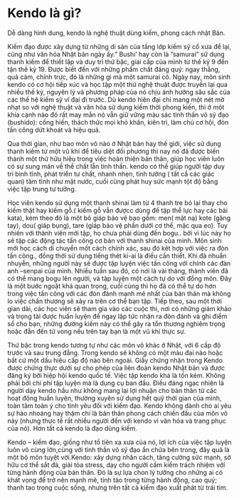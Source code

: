 # Kendo là gì?

Dễ dàng hình dung, kendo là nghệ thuật dùng kiếm, phong cách nhật Bản.

Kiếm đạo được xây dựng từ những di sản của tầng lớp kiếm sỹ cổ xưa để lại, cũng như văn hóa Nhật bản ngày ấy.” Bushi’ hay còn là ”samurai”  sử dụng thanh kiếm để thiết lập và duy trì thứ bậc, giai cấp của mình từ thế kỷ 9 đến tận thế kỷ 19. Được biết đến với những phẩm chất đáng quý: ngay thẳng, quả cảm, chính trực, đó là những gì mà một samurai có. Ngày nay, môn sinh kendo có cơ hội tiếp xúc và học tập một thứ nghệ thuật  được truyền lại qua nhiều thế ký, nguyên lý và phương pháp của nó chịu ảnh hưởng sâu sắc của các thế hệ kiếm sỹ vĩ đại đi trước. Dù kendo hiên đại chỉ mang một nét mờ nhạt so với nghệ thuật và văn hóa sử dụng kiếm thời phong kiến, thì ở một khía cạnh nào đó rất may mắn nó vẫn giữ vững màu sác tinh thần võ sỹ đạo \(bushido\): cống hiến, thách thức mọi khó khăn, kiên trì, làm chủ cơ hội, đòn tấn công dứt khoát và hiệu quả.

Qua thời gian, như bao môn võ nào ở Nhật bản hay thế giới, việc sử dụng thanh kiếm từ một vũ khí để tiêu diệt đối phương thì nay nó đã được biến thành một thứ hữu hiệu trong việc hoàn thiện bản thân, giúp học viên luôn có sự sung mãn về thể chất lẫn tinh thần. kendo có thể giúp người tập duy trì bình tĩnh, phát triển tư chất, nhanh nhẹn, tinh tường \( tất cẩ các giác quan\) tâm tĩnh như mặt nước, cuối cùng phát huy sức mạnh tột độ bằng việc tập trung tư tưởng.

Học viên kendo sử dụng một thanh shinai làm từ 4 thanh tre bó lại thay cho kiếm thật hay kiếm gỗ.\( kiếm gỗ vẫn đượcc dùng  để tập thể lực hay các bài kata\), kèm theo đó là một bô giáp bảo vệ bao gồm: men\( mặt nạ\) kote \(găng tay\), dou\( giáp bụng\), tare \(giáp bảo vệ phần dưới cơ thể, mặc qua eo\). Tuy nhiên với thành viên mới tập, họ chưa phải dùng đến bogu.. bởi vì lúc này họ sẽ tập các động tác tấn công cơ bản với thanh shinai  của mình. Môn sinh mới học cách di chuyển mốt cách chính xác, sau đó kêt hợp với việc ra đòn tấn công., đồng thời sử dụng tiếng thét ki-ai là điều cần thiết. Khi đã nhuẩn nhuyễn, những người này sẽ được tập luyện việc tấn công với chính các đàn anh –senpai của mình. Nhiều tuần sau đó, có nơi là vài tháng, thành viên đã có thể mang bogu lên người, và tập luyện một cách  tự do với đồng môn. Đây là một bước ngoặt khá quan trọng, cuối cùng thì họ đã có thể tự do hơn trong việc tấn công với các đòn đánh mạnh mẽ nhất của bản thân mà không lo việc chấn thương sẽ xảy ra trên cơ thể bạn tập. Tiếp theo, sau một thời gian dài, các học viên sẽ tham gia vào các cuộc thi, nơi có những giám khảo và trọng tài được huấn luyện để ngay lập tức nhận ra  đòn đánh và ghi điểm số cho bạn, những đường kiếm này có thể gây ra tổn thương nghiêm trọng hoặc đẫn đến tử vong nếu trên tay bạn là một vũ khí thực sự.

Thứ bậc trong kendo tương tự như các môn võ khác ở Nhật, với 6 cấp độ trước và sau trung đẳng. Trong kendo sẽ không có một màu đai nào hoặc bất cứ một dấu hiệu cấp độ nào bên ngoài. Giấy chứng nhận trong Kendo được chứng thực dưới sự cho phép của liên đoàn kendo Nhật bản và được đăng ký bởi hiệp hội kendo quốc tế.  Việc tập kendo khá là tốn kém. Không phải bởi chi phí tập luyện mà là dụng cụ ban đầu. Điều đáng ngạc nhiên là người dạy kendo hầu như không mang lại lợi nhuận cho bản thân từ các hoạt động huấn luyện, thường xuyên sử dụng hết quỹ thời gian của mình, toàn tâm toàn ý cho tình yêu đối với kiếm đạo. Kendo không dành cho ai yêu sự hào nhoáng hay thậm chí là bản thân phong cách chiến đấu của môn võ này \(nhưng thực tế rất nhiều người đến với kendo vì văn hóa và trang phục của nó\). Hơn tất cả kendo là đạo dùng kiếm.

Kendo – kiếm đạo, giống như tổ tiên xa xưa của nó, lợi ích của việc tập luyện luôn vô cùng  lớn,cùng với tinh thần võ sỹ đạo ẩn chứa bên trong, đây quả là một bộ môn tuyệt vời.Kendo: xây dựng nhân cách, tăng cường sức mạnh, sở hữu cơ thể sắt đá, giải tỏa stress, dạy cho người cầm kiếm trách nhiệm với từng hành động của bản thân. Đó là sự lựa chon lý tưởng cho những ai có khát vọng để trở nên mạnh mẽ, tỉnh táo trong từng hành động, cao quý; thanh tao trong cuộc sống, nhưng trên tất cả kiếm đạo xuất phát từ trái tim.